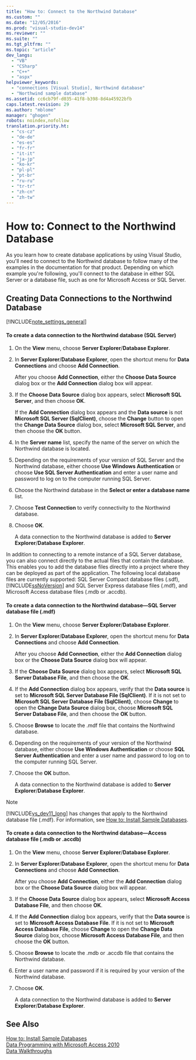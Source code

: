 ```yaml
---
title: "How to: Connect to the Northwind Database"
ms.custom: ""
ms.date: "12/05/2016"
ms.prod: "visual-studio-dev14"
ms.reviewer: ""
ms.suite: ""
ms.tgt_pltfrm: ""
ms.topic: "article"
dev_langs: 
  - "VB"
  - "CSharp"
  - "C++"
  - "aspx"
helpviewer_keywords: 
  - "connections [Visual Studio], Northwind database"
  - "Northwind sample database"
ms.assetid: cc6cb79f-d035-41f8-b398-8d4a45922bfb
caps.latest.revision: 29
ms.author: "mblome"
manager: "ghogen"
robots: noindex,nofollow
translation.priority.ht: 
  - "cs-cz"
  - "de-de"
  - "es-es"
  - "fr-fr"
  - "it-it"
  - "ja-jp"
  - "ko-kr"
  - "pl-pl"
  - "pt-br"
  - "ru-ru"
  - "tr-tr"
  - "zh-cn"
  - "zh-tw"
---
```

# How to: Connect to the Northwind Database
As you learn how to create database applications by using Visual Studio, you'll need to connect to the Northwind database to follow many of the examples in the documentation for that product. Depending on which example you're following, you'll connect to the database in either SQL Server or a database file, such as one for Microsoft Access or SQL Server.  
  
## Creating Data Connections to the Northwind Database  
 [!INCLUDE[note_settings_general](../data-tools/includes/note_settings_general_md.md)]  
  
#### To create a data connection to the Northwind database (SQL Server)  
  
1.  On the **View** menu, choose **Server Explorer**/**Database Explorer**.  
  
2.  In **Server Explorer**/**Database Explorer**, open the shortcut menu for **Data Connections** and choose **Add Connection**.  
  
     After you choose **Add Connection**, either the **Choose Data Source** dialog box or the **Add Connection** dialog box will appear.  
  
3.  If the **Choose Data Source** dialog box appears, select **Microsoft SQL Server**, and then choose **OK**.  
  
     If the **Add Connection** dialog box appears and the **Data source** is not **Microsoft SQL Server (SqlClient)**, choose the **Change** button to open the **Change Data Source** dialog box, select **Microsoft SQL Server**, and then choose the **OK** button.  
  
4.  In the **Server name** list, specify the name of the server on which the Northwind database is located.  
  
5.  Depending on the requirements of your version of SQL Server and the Northwind database, either choose **Use Windows Authentication** or choose **Use SQL Server Authentication** and enter a user name and password to log on to the computer running SQL Server.  
  
6.  Choose the Northwind database in the **Select or enter a database name** list.  
  
7.  Choose **Test Connection** to verify connectivity to the Northwind database.  
  
8.  Choose **OK**.  
  
     A data connection to the Northwind database is added to **Server Explorer**/**Database Explorer**.  
  
 In addition to connecting to a remote instance of a SQL Server database, you can also connect directly to the actual files that contain the database. This enables you to add the database files directly into a project where they can be deployed as part of the application. The following local database files are currently supported: SQL Server Compact database files (.sdf), [!INCLUDE[ssNoVersion](../data-tools/includes/ssnoversion_md.md)] and SQL Server Express database files (.mdf), and Microsoft Access database files (.mdb or .accdb).  
  
#### To create a data connection to the Northwind database—SQL Server database file (.mdf)  
  
1.  On the **View** menu, choose **Server Explorer**/**Database Explorer**.  
  
2.  In **Server Explorer**/**Database Explorer**, open the shortcut menu for **Data Connections** and choose **Add Connection**.  
  
     After you choose **Add Connection**, either the **Add Connection** dialog box or the **Choose Data Source** dialog box will appear.  
  
3.  If the **Choose Data Source** dialog box appears, select **Microsoft SQL Server Database File**, and then choose the **OK**.  
  
4.  If the **Add Connection** dialog box appears, verify that the **Data source** is set to **Microsoft SQL Server Database File (SqlClient)**. If it is not set to **Microsoft SQL Server Database File (SqlClient)**, choose **Change** to open the **Change Data Source** dialog box, choose **Microsoft SQL Server Database File**, and then choose the **OK** button.  
  
5.  Choose **Browse** to locate the .mdf file that contains the Northwind database.  
  
6.  Depending on the requirements of your version of the Northwind database, either choose **Use Windows Authentication** or choose **SQL Server Authentication** and enter a user name and password to log on to the computer running SQL Server.  
  
7.  Choose the **OK** button.  
  
     A data connection to the Northwind database is added to **Server Explorer**/**Database Explorer**.  
  
> [!NOTE]
>  [!INCLUDE[vs_dev11_long](../data-tools/includes/vs_dev11_long_md.md)] has changes that apply to the Northwind database file (.mdf). For information, see [How to: Install Sample Databases](../data-tools/how-to--install-sample-databases.md).  
  
#### To create a data connection to the Northwind database—Access database file (.mdb or .accdb)  
  
1.  On the **View** menu, choose **Server Explorer**/**Database Explorer**.  
  
2.  In **Server Explorer**/**Database Explorer**, open the shortcut menu for **Data Connections** and choose **Add Connection**.  
  
     After you choose **Add Connection**, either the **Add Connection** dialog box or the **Choose Data Source** dialog box will appear.  
  
3.  If the **Choose Data Source** dialog box appears, select **Microsoft Access Database File**, and then choose **OK**.  
  
4.  If the **Add Connection** dialog box appears, verify that the **Data source** is set to **Microsoft Access Database File**. If it is not set to **Microsoft Access Database File**, choose **Change** to open the **Change Data Source** dialog box, choose **Microsoft Access Database File**, and then choose the **OK** button.  
  
5.  Choose **Browse** to locate the .mdb or .accdb file that contains the Northwind database.  
  
6.  Enter a user name and password if it is required by your version of the Northwind database.  
  
7.  Choose **OK**.  
  
     A data connection to the Northwind database is added to **Server Explorer**/**Database Explorer**.  
  
## See Also  
 [How to: Install Sample Databases](../data-tools/how-to--install-sample-databases.md)   
 [Data Programming with Microsoft Access 2010](http://msdn.microsoft.com/library/office/ff965871.aspx)   
 [Data Walkthroughs](../Topic/Data%20Walkthroughs.md)